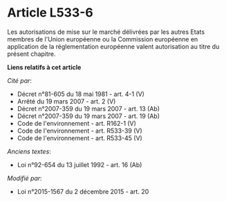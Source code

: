 # Article L533-6

Les autorisations de mise sur le marché délivrées par les autres Etats membres de l'Union européenne ou la Commission
européenne en application de la réglementation européenne valent autorisation au titre du présent chapitre.

**Liens relatifs à cet article**

_Cité par_:

  - Décret n°81-605 du 18 mai 1981 - art. 4-1 (V)
  - Arrêté du 19 mars 2007 - art. 2 (V)
  - Décret n°2007-359 du 19 mars 2007 - art. 13 (Ab)
  - Décret n°2007-359 du 19 mars 2007 - art. 19 (Ab)
  - Code de l'environnement - art. R162-1 (V)
  - Code de l'environnement - art. R533-39 (V)
  - Code de l'environnement - art. R533-45 (V)

_Anciens textes_:

  - Loi n°92-654 du 13 juillet 1992 - art. 16 (Ab)

_Modifié par_:

  - Loi n°2015-1567 du 2 décembre 2015 - art. 20

